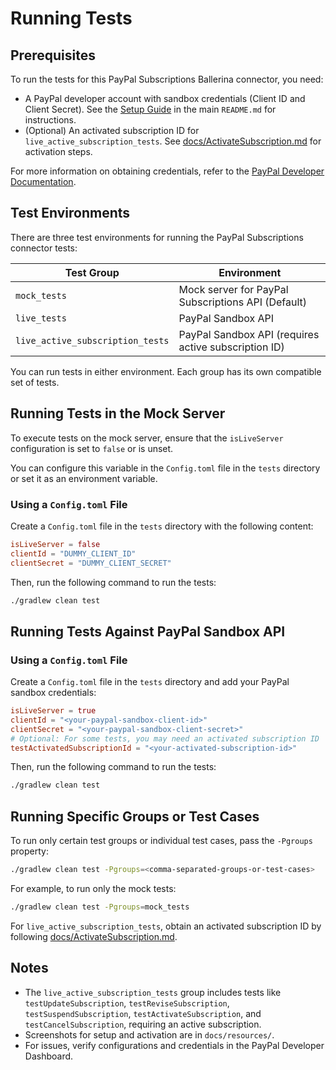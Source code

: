 # Running Tests

## Prerequisites

To run the tests for this PayPal Subscriptions Ballerina connector, you need:
- A PayPal developer account with sandbox credentials (Client ID and Client Secret). See the [Setup Guide](../README.md#setup-guide) in the main `README.md` for instructions.
- (Optional) An activated subscription ID for `live_active_subscription_tests`. See [docs/ActivateSubscription.md](docs/ActivateSubscription.md) for activation steps.

For more information on obtaining credentials, refer to the [PayPal Developer Documentation](https://developer.paypal.com/api/rest/).

## Test Environments

There are three test environments for running the PayPal Subscriptions connector tests:

| Test Group                        | Environment                                           |
|-----------------------------------|-------------------------------------------------------|
| `mock_tests`                      | Mock server for PayPal Subscriptions API (Default)   |
| `live_tests`                      | PayPal Sandbox API                                    |
| `live_active_subscription_tests`  | PayPal Sandbox API (requires active subscription ID) |

You can run tests in either environment. Each group has its own compatible set of tests.

## Running Tests in the Mock Server

To execute tests on the mock server, ensure that the `isLiveServer` configuration is set to `false` or is unset.

You can configure this variable in the `Config.toml` file in the `tests` directory or set it as an environment variable.

### Using a `Config.toml` File

Create a `Config.toml` file in the `tests` directory with the following content:

```toml
isLiveServer = false
clientId = "DUMMY_CLIENT_ID"
clientSecret = "DUMMY_CLIENT_SECRET"
```

Then, run the following command to run the tests:

```bash
./gradlew clean test
```

## Running Tests Against PayPal Sandbox API

### Using a `Config.toml` File

Create a `Config.toml` file in the `tests` directory and add your PayPal sandbox credentials:

```toml
isLiveServer = true
clientId = "<your-paypal-sandbox-client-id>"
clientSecret = "<your-paypal-sandbox-client-secret>"
# Optional: For some tests, you may need an activated subscription ID
testActivatedSubscriptionId = "<your-activated-subscription-id>"
```

Then, run the following command to run the tests:

```bash
./gradlew clean test
```

## Running Specific Groups or Test Cases

To run only certain test groups or individual test cases, pass the `-Pgroups` property:

```bash
./gradlew clean test -Pgroups=<comma-separated-groups-or-test-cases>
```

For example, to run only the mock tests:

```bash
./gradlew clean test -Pgroups=mock_tests
```

For `live_active_subscription_tests`, obtain an activated subscription ID by following [docs/ActivateSubscription.md](docs/ActivateSubscription.md).

## Notes

- The `live_active_subscription_tests` group includes tests like `testUpdateSubscription`, `testReviseSubscription`, `testSuspendSubscription`, `testActivateSubscription`, and `testCancelSubscription`, requiring an active subscription.
- Screenshots for setup and activation are in `docs/resources/`.
- For issues, verify configurations and credentials in the PayPal Developer Dashboard.
